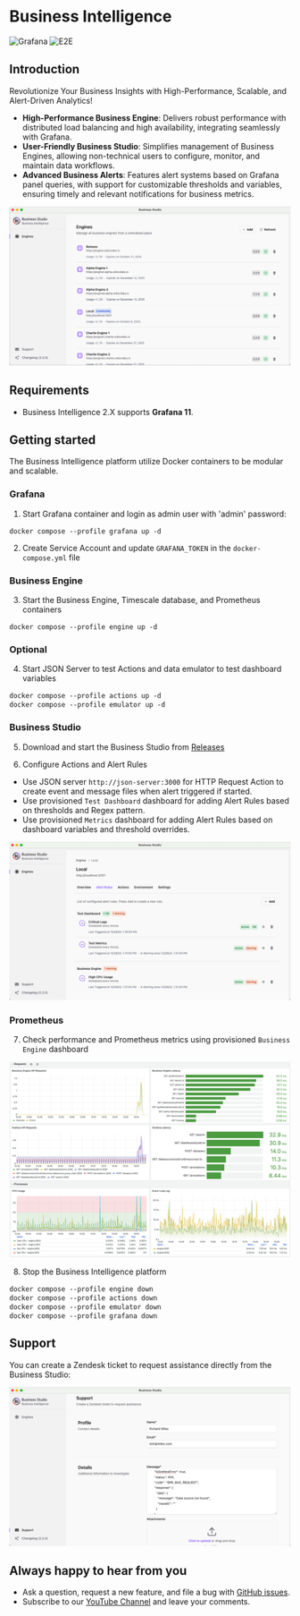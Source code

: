 # Business Intelligence

![Grafana](https://img.shields.io/badge/Grafana-11.2-orange)
![E2E](https://github.com/volkovlabs/business-intelligence/workflows/E2E/badge.svg)

## Introduction

Revolutionize Your Business Insights with High-Performance, Scalable, and Alert-Driven Analytics!

- **High-Performance Business Engine**: Delivers robust performance with distributed load balancing and high availability, integrating seamlessly with Grafana.
- **User-Friendly Business Studio**: Simplifies management of Business Engines, allowing non-technical users to configure, monitor, and maintain data workflows.
- **Advanced Business Alerts**: Features alert systems based on Grafana panel queries, with support for customizable thresholds and variables, ensuring timely and relevant notifications for business metrics.

[![Business Studio](https://raw.githubusercontent.com/VolkovLabs/business-intelligence/main/img/studio.png)](https://volkovlabs.io/big/)

## Requirements

- Business Intelligence 2.X supports **Grafana 11**.

## Getting started

The Business Intelligence platform utilize Docker containers to be modular and scalable.

### Grafana

1. Start Grafana container and login as admin user with 'admin' password:

```
docker compose --profile grafana up -d
```

2. Create Service Account and update `GRAFANA_TOKEN` in the `docker-compose.yml` file

### Business Engine

3. Start the Business Engine, Timescale database, and Prometheus containers

```
docker compose --profile engine up -d
```

### Optional

4. Start JSON Server to test Actions and data emulator to test dashboard variables

```
docker compose --profile actions up -d
docker compose --profile emulator up -d
```

### Business Studio

5. Download and start the Business Studio from [Releases](https://github.com/VolkovLabs/business-intelligence/releases)

6. Configure Actions and Alert Rules

- Use JSON server `http://json-server:3000` for HTTP Request Action to create event and message files when alert triggered if started.
- Use provisioned `Test Dashboard` dashboard for adding Alert Rules based on thresholds and Regex pattern.
- Use provisioned `Metrics` dashboard for adding Alert Rules based on dashboard variables and threshold overrides.

![Engine Alerts](https://raw.githubusercontent.com/VolkovLabs/business-intelligence/main/img/overview.png)

### Prometheus

7. Check performance and Prometheus metrics using provisioned `Business Engine` dashboard

![Engine Alerts](https://raw.githubusercontent.com/VolkovLabs/business-intelligence/main/img/prometheus.png)

8. Stop the Business Intelligence platform

```
docker compose --profile engine down
docker compose --profile actions down
docker compose --profile emulator down
docker compose --profile grafana down
```

## Support

You can create a Zendesk ticket to request assistance directly from the Business Studio:

![Engine Alerts](https://raw.githubusercontent.com/VolkovLabs/business-intelligence/main/img/support.png)

## Always happy to hear from you

- Ask a question, request a new feature, and file a bug with [GitHub issues](https://github.com/volkovlabs/business-intelligence/issues).
- Subscribe to our [YouTube Channel](https://youtube.com/@volkovlabs) and leave your comments.
